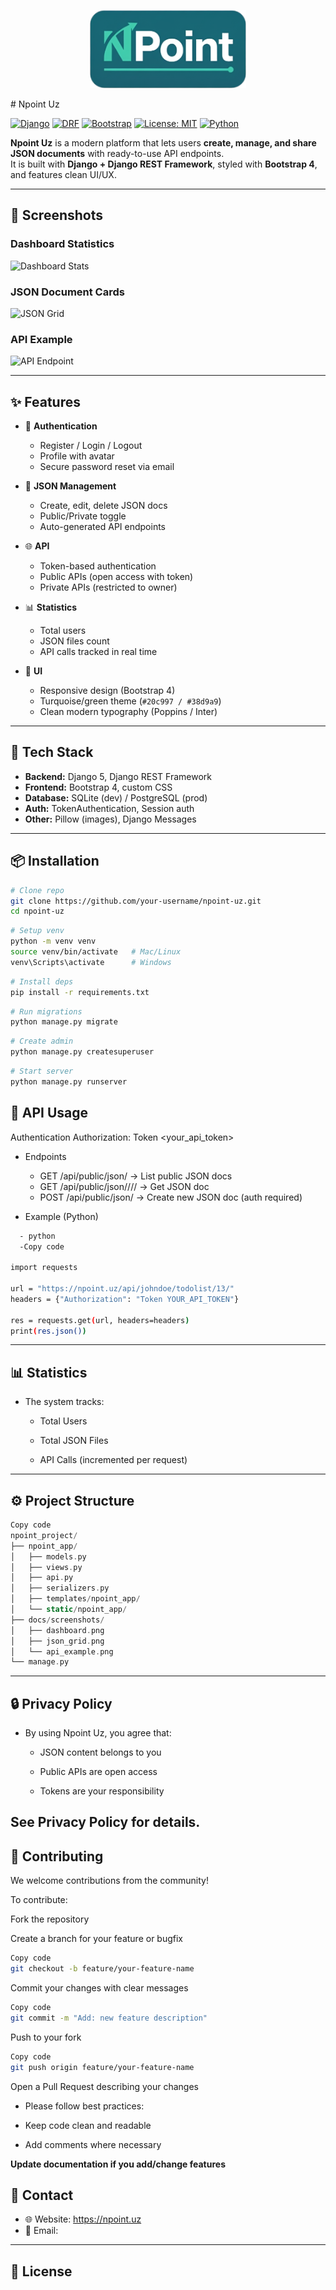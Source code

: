 <p align="center">
  <img src="./npoint_app/static/npoint_app/images/npoint_logo.png" alt="NPoint" width="250"/>
</p>
# Npoint Uz

[![Django](https://img.shields.io/badge/Django-5.0-green?logo=django)](https://www.djangoproject.com/)
[![DRF](https://img.shields.io/badge/DRF-REST_Framework-red?logo=django)](https://www.django-rest-framework.org/)
[![Bootstrap](https://img.shields.io/badge/Bootstrap-4-blueviolet?logo=bootstrap)](https://getbootstrap.com/)
[![License: MIT](https://img.shields.io/badge/License-MIT-yellow.svg)](./LICENSE)
[![Python](https://img.shields.io/badge/Python-3.12-blue?logo=python)](https://www.python.org/)

**Npoint Uz** is a modern platform that lets users **create, manage, and share JSON documents** with ready-to-use API endpoints.  
It is built with **Django + Django REST Framework**, styled with **Bootstrap 4**, and features clean UI/UX.

---

## 📸 Screenshots

### Dashboard Statistics
![Dashboard Stats](./docs/screenshots/dashboard.png)

### JSON Document Cards
![JSON Grid](./docs/screenshots/json_grid.png)

### API Example
![API Endpoint](./docs/screenshots/api_example.png)

---

## ✨ Features

- 🔑 **Authentication**
  - Register / Login / Logout  
  - Profile with avatar  
  - Secure password reset via email  

- 📂 **JSON Management**
  - Create, edit, delete JSON docs  
  - Public/Private toggle  
  - Auto-generated API endpoints  

- 🌐 **API**
  - Token-based authentication  
  - Public APIs (open access with token)  
  - Private APIs (restricted to owner)  

- 📊 **Statistics**
  - Total users  
  - JSON files count  
  - API calls tracked in real time  

- 🎨 **UI**
  - Responsive design (Bootstrap 4)  
  - Turquoise/green theme (`#20c997 / #38d9a9`)  
  - Clean modern typography (Poppins / Inter)  

---

## 🚀 Tech Stack

- **Backend:** Django 5, Django REST Framework  
- **Frontend:** Bootstrap 4, custom CSS  
- **Database:** SQLite (dev) / PostgreSQL (prod)  
- **Auth:** TokenAuthentication, Session auth  
- **Other:** Pillow (images), Django Messages  

---

## 📦 Installation

```bash
# Clone repo
git clone https://github.com/your-username/npoint-uz.git
cd npoint-uz
```
```bash
# Setup venv
python -m venv venv
source venv/bin/activate   # Mac/Linux
venv\Scripts\activate      # Windows
```
```bash
# Install deps
pip install -r requirements.txt
```
```bash
# Run migrations
python manage.py migrate
```
```bash
# Create admin
python manage.py createsuperuser
```
```bash
# Start server
python manage.py runserver
```
## **🔑 API Usage**
Authentication
Authorization: Token <your_api_token>

- Endpoints
  - GET /api/public/json/ → List public JSON docs
  - GET /api/public/json/<username>/<slug>/<id>/ → Get JSON doc
  - POST /api/public/json/ → Create new JSON doc (auth required)

- Example (Python)
```bash
  - python
  -Copy code

import requests

url = "https://npoint.uz/api/johndoe/todolist/13/"
headers = {"Authorization": "Token YOUR_API_TOKEN"}

res = requests.get(url, headers=headers)
print(res.json())
```
---
## **📊 Statistics**
- The system tracks:

  - Total Users

  - Total JSON Files

  - API Calls (incremented per request)
---
## **⚙️ Project Structure**
```swift
Copy code
npoint_project/
├── npoint_app/
│   ├── models.py
│   ├── views.py
│   ├── api.py
│   ├── serializers.py
│   ├── templates/npoint_app/
│   └── static/npoint_app/
├── docs/screenshots/
│   ├── dashboard.png
│   ├── json_grid.png
│   └── api_example.png
└── manage.py
```
---

## **🔒 Privacy Policy**
- By using Npoint Uz, you agree that:

  - JSON content belongs to you

  - Public APIs are open access

  - Tokens are your responsibility

**See Privacy Policy for details.**
---
## **🤝 Contributing**
We welcome contributions from the community!

To contribute:

Fork the repository

Create a branch for your feature or bugfix

```bash
Copy code
git checkout -b feature/your-feature-name
```
Commit your changes with clear messages
```bash
Copy code
git commit -m "Add: new feature description"
```
Push to your fork
```bash
Copy code
git push origin feature/your-feature-name
```
Open a Pull Request describing your changes

- Please follow best practices:

- Keep code clean and readable

- Add comments where necessary

**Update documentation if you add/change features**

## **📧 Contact**
- 🌐 Website: https://npoint.uz
- 📧 Email: 
---
## **📜 License**
